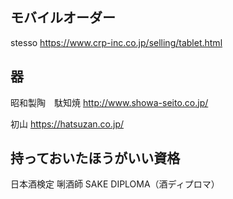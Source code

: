 ## モバイルオーダー

stesso
https://www.crp-inc.co.jp/selling/tablet.html


## 器
昭和製陶　駄知焼
http://www.showa-seito.co.jp/

初山
https://hatsuzan.co.jp/

## 持っておいたほうがいい資格

日本酒検定
唎酒師
SAKE DIPLOMA（酒ディプロマ）
